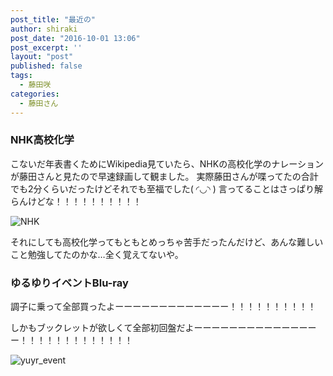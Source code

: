 ```yaml
---
post_title: "最近の"
author: shiraki
post_date: "2016-10-01 13:06"
post_excerpt: ''
layout: "post"
published: false
tags:
  - 藤田咲
categories:
  - 藤田さん
---
```

### NHK高校化学

こないだ年表書くためにWikipedia見ていたら、NHKの高校化学のナレーションが藤田さんと見たので早速録画して観ました。
実際藤田さんが喋ってたの合計でも2分くらいだったけどそれでも至福でした( ◜◡◝ )
言ってることはさっぱり解らんけどな！！！！！！！！！！

![NHK](/images/2016/10/nhk.jpg)

それにしても高校化学ってもともとめっちゃ苦手だったんだけど、あんな難しいこと勉強してたのかな…全く覚えてないや。

### ゆるゆりイベントBlu-ray

調子に乗って全部買ったよーーーーーーーーーーーーー！！！！！！！！！！

しかもブックレットが欲しくて全部初回盤だよーーーーーーーーーーーーーーー！！！！！！！！！！！！！

![yuyr_event](/images/2016/10/yuyr-event.JPG)
